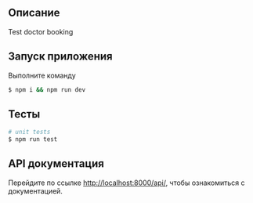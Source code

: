 ## Описание

Test doctor booking

## Запуск приложения

Выполните команду

```bash
$ npm i && npm run dev
```
## Тесты

```bash
# unit tests
$ npm run test
```

## API документация

Перейдите по ссылке [http://localhost:8000/api/](http://localhost:8000/api/), чтобы ознакомиться с документацией.